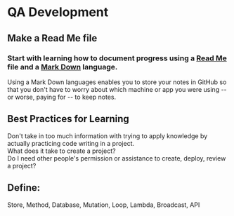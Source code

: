 # QA Development

## Make a Read Me file

### Start with learning how to document progress using a [Read Me](https://www.makeareadme.com/) file and a [Mark Down](https://www.markdownguide.org/basic-syntax/#:~:text=To%20create%20a%20line%20break,spaces%2C%20and%20then%20type%20return.&text=This%20is%20the%20first%20line,this%20is%20the%20second%20line.) language.  
Using a Mark Down languages enables you to store your notes in GitHub so that you don't have to worry about which machine or app you were using -- or worse, paying for -- to keep notes.  

## Best Practices for Learning

Don't take in too much information with trying to apply knowledge by actually practicing code writing in a project.  
What does it take to create a project?  
Do I need other people's permission or assistance to create, deploy, review a project?

## Define:  
Store, Method, Database, Mutation, Loop, Lambda, Broadcast, API
